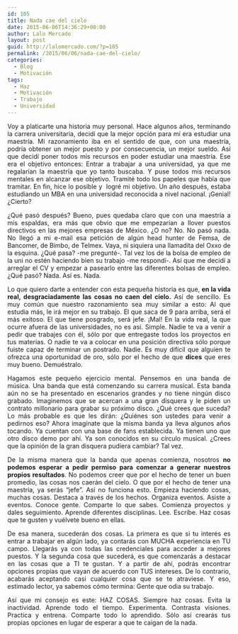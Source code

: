```yaml
---
id: 105
title: Nada cae del cielo
date: 2015-06-06T14:36:29+00:00
author: Lalo Mercado
layout: post
guid: http://lalomercado.com/?p=105
permalink: /2015/06/06/nada-cae-del-cielo/
categories:
  - Blog
  - Motivación
tags:
  - Haz
  - Motivación
  - Trabajo
  - Universidad
---
```

<p style="text-align: justify;">
  Voy a platicarte una historia muy personal. Hace algunos años, terminando la carrera universitaria, decidí que la mejor opción para mí era estudiar una maestría. Mi razonamiento iba en el sentido de que, con una maestría, podría obtener un mejor puesto y por consecuencia, un mejor sueldo. Así que decidí poner todos mis recursos en poder estudiar una maestría. Ese era el objetivo entonces: Entrar a trabajar a una universidad, ya que me regalarían la maestría que yo tanto buscaba. Y puse todos mis recursos mentales en alcanzar ese objetivo. Tramité todo los papeles que había que tramitar. En fin, hice lo posible y  logré mi objetivo. Un año después, estaba estudiando un MBA en una universidad reconocida a nivel nacional. ¡Genial! ¿Cierto?
</p>

<p style="text-align: justify;">
  ¿Qué pasó después? Bueno, pues quedaba claro que con una maestría a mis espaldas, era más que obvio que me empezarían a llover puestos directivos en las mejores empresas de México. ¿O no? No. No pasó nada. No llegó a mi e-mail esa petición de algún head hunter de Femsa, de Bancomer, de Bimbo, de Telmex. Vaya, ni siquiera una llamadita del Oxxo de la esquina. ¿Qué pasa? -me pregunté-. Tal vez los de la bolsa de empleo de la uni no estén haciendo bien su trabajo -me respondí-. Así que me decidí a arreglar el CV y empezar a pasearlo entre las diferentes bolsas de empleo. ¿Qué pasó? Nada. Así es. Nada.
</p>

<p style="text-align: justify;">
  Lo que quiero darte a entender con esta pequeña historia es que, <strong>en la vida real, desgraciadamente las cosas no caen del cielo.</strong> Así de sencillo. Es muy común que nuestro razonamiento sea muy similar a esto: Al que estudia más, le irá mejor en su trabajo. El que saca de 9 para arriba, será el más exitoso. El que tiene posgrado, será jefe. ¡Mal! En la vida real, la que ocurre afuera de las universidades, no es así. Simple. Nadie te va a venir a pedir que trabajes con él, sólo por que entregaste todos los proyectos en tus materias. O nadie te va a colocar en una posición directiva sólo porque fuiste capaz de terminar un postrado. Nadie. Es muy difícil que alguien te ofrezca una oportunidad de oro, sólo por el hecho de que <strong>dices</strong> que eres muy bueno. Demuéstralo.
</p>

<p style="text-align: justify;">
  Hagamos este pequeño ejercicio mental. Pensemos en una banda de música. Una banda que está comenzando su carrera musical. Esta banda aún no se ha presentado en escenarios grandes y no tiene ningún disco grabado. Imaginemos que se acercan a una gran disquera y le piden un contrato millonario para grabar su próximo disco. ¿Qué crees que suceda? Lo más probable es que les dirán: ¿Quiénes son ustedes para venir a pedirnos eso? Ahora imagínate que la misma banda ya lleva algunos años tocando. Ya cuentan con una base de fans establecida. Ya tienen uno que otro disco demo por ahí. Ya son conocidos en su círculo musical. ¿Crees que la opinión de la gran disquera pudiera cambiar? Tal vez.
</p>

<p style="text-align: justify;">
  De la misma manera que la banda que apenas comienza, nosotros <strong>no podemos esperar a pedir permiso para comenzar a generar nuestros propios resultados</strong>. No podemos creer que por el hecho de tener un buen promedio, las cosas nos caerán del cielo. O que por el hecho de tener una maestría, ya serás &#8220;jefe&#8221;. Así no funciona esto. Empieza haciendo cosas, muchas cosas. Destaca a través de los hechos. Organiza eventos. Asiste a eventos. Conoce gente. Comparte lo que sabes. Comienza proyectos y dales seguimiento. Aprende diferentes disciplinas. Lee. Escribe. Haz cosas que te gusten y vuélvete bueno en ellas.
</p>

<p style="text-align: justify;">
  De esa manera, sucederán dos cosas. La primera es que si tu interés es entrar a trabajar en algún lado, ya contarás con MUCHA experiencia en TU campo. Llegarás ya con todas las credenciales para acceder a mejores puestos. Y la segunda cosa que sucederá, es que comenzarás a destacar en las cosas que a TI te gustan. Y a partir de ahí, podrás encontrar opciones propias que vayan de acuerdo con TUS intereses. De lo contrario, acabarás aceptando casi cualquier cosa que se te atraviese. Y eso, estimado lector, ya sabemos cómo termina: Gente que odia su trabajo.
</p>

<p style="text-align: justify;">
  Así que mi consejo es este: HAZ COSAS. Siempre haz cosas. Evita la inactividad. Aprende todo el tiempo. Experimenta. Contrasta visiones. Practica y entrena. Comparte todo lo aprendido. Sólo así crearás tus propias opciones en lugar de esperar a que te caigan de la nada.
</p>
